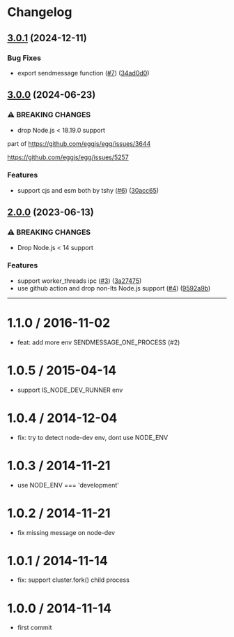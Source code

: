 # Changelog

## [3.0.1](https://github.com/node-modules/sendmessage/compare/v3.0.0...v3.0.1) (2024-12-11)


### Bug Fixes

* export sendmessage function ([#7](https://github.com/node-modules/sendmessage/issues/7)) ([34ad0d0](https://github.com/node-modules/sendmessage/commit/34ad0d011679c716e11a786ef50f98cfd7f9b526))

## [3.0.0](https://github.com/node-modules/sendmessage/compare/v2.0.0...v3.0.0) (2024-06-23)


### ⚠ BREAKING CHANGES

* drop Node.js < 18.19.0 support

part of https://github.com/eggjs/egg/issues/3644

https://github.com/eggjs/egg/issues/5257

### Features

* support cjs and esm both by tshy ([#6](https://github.com/node-modules/sendmessage/issues/6)) ([30acc65](https://github.com/node-modules/sendmessage/commit/30acc65d9359531ad817ccb8195af791805a63c5))

## [2.0.0](https://github.com/node-modules/sendmessage/compare/v1.1.0...v2.0.0) (2023-06-13)


### ⚠ BREAKING CHANGES

* Drop Node.js < 14 support

### Features

* support worker_threads ipc ([#3](https://github.com/node-modules/sendmessage/issues/3)) ([3a27475](https://github.com/node-modules/sendmessage/commit/3a274755a43d8c7f4af6116717409ae2d9d66cea))
* use github action and drop non-lts Node.js support ([#4](https://github.com/node-modules/sendmessage/issues/4)) ([9592a9b](https://github.com/node-modules/sendmessage/commit/9592a9bd9fe880b565475d7583448af46da077f4))

---


1.1.0 / 2016-11-02
==================

  * feat: add more env SENDMESSAGE_ONE_PROCESS (#2)

1.0.5 / 2015-04-14
==================

 * support IS_NODE_DEV_RUNNER env

1.0.4 / 2014-12-04
==================

 * fix: try to detect node-dev env, dont use NODE_ENV

1.0.3 / 2014-11-21
==================

 * use NODE_ENV === 'development'

1.0.2 / 2014-11-21
==================

 * fix missing message on node-dev

1.0.1 / 2014-11-14
==================

 * fix: support cluster.fork() child process

1.0.0 / 2014-11-14
==================

 * first commit
